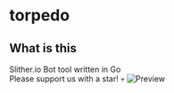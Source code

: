 # torpedo
## What is this
Slither.io Bot tool written in Go  
Please support us with a star! 💀
![Preview](https://i.imgur.com/lxcotbM.png)